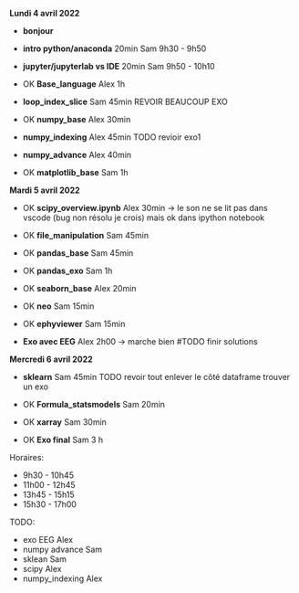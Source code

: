 





**Lundi 4 avril 2022**
   
   * **bonjour**
   * **intro python/anaconda** 20min Sam 9h30 - 9h50
   * **jupyter/jupyterlab vs IDE** 20min Sam 9h50 - 10h10
   * OK **Base_language** Alex 1h
   * **loop_index_slice** Sam 45min
        REVOIR BEAUCOUP EXO
   * OK **numpy_base**  Alex 30min

        
   * **numpy_indexing**  Alex 45min
      TODO revioir exo1
   * **numpy_advance** Alex  40min
   * OK **matplotlib_base** Sam 1h


**Mardi 5 avril 2022**

  * OK **scipy_overview.ipynb** Alex 30min
       -> le son ne se lit pas dans vscode (bug non résolu je crois)
       mais ok dans ipython notebook
  * OK **file_manipulation** Sam 45min
  * OK **pandas_base** Sam 45min
  * OK **pandas_exo** Sam 1h


  * OK **seaborn_base** Alex 20min
  * OK **neo** Sam 15min
  * OK **ephyviewer** Sam 15min

   * **Exo avec EEG** Alex 2h00
   -> marche bien #TODO finir solutions


**Mercredi 6 avril 2022**

   * **sklearn** Sam 45min
      TODO revoir tout enlever le côté dataframe
      trouver un exo

   * OK **Formula_statsmodels** Sam 20min

   * OK **xarray** Sam 30min

   * OK **Exo final** Sam
    3 h


Horaires:
 * 9h30 - 10h45
 * 11h00 - 12h45
 * 13h45 - 15h15
 * 15h30 - 17h00


   
TODO:
  * exo EEG Alex
  * numpy advance Sam
  * sklean Sam
  * scipy Alex
  * numpy_indexing Alex






  
 

